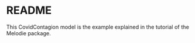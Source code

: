 # README

This CovidContagion model is the example explained in the tutorial of the Melodie package. 

